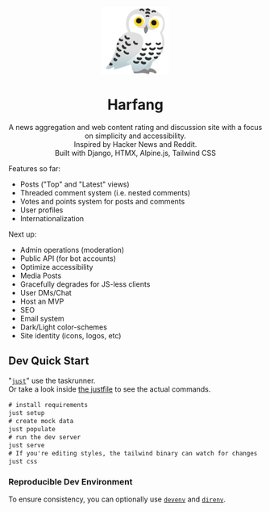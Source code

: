 <div align="center">

![Snowy owl emoji](static/images/harfang_emoji-sm.png)

# Harfang

A news aggregation and web content rating and discussion site with a focus on simplicity and accessibility.\
Inspired by Hacker News and Reddit.\
Built with Django, HTMX, Alpine.js, Tailwind CSS

</div>

Features so far:

- Posts ("Top" and "Latest" views)
- Threaded comment system (i.e. nested comments)
- Votes and points system for posts and comments
- User profiles
- Internationalization

Next up:

- Admin operations (moderation)
- Public API (for bot accounts)
- Optimize accessibility
- Media Posts
- Gracefully degrades for JS-less clients
- User DMs/Chat
- Host an MVP
- SEO
- Email system
- Dark/Light color-schemes
- Site identity (icons, logos, etc)

## Dev Quick Start

"[`just`](https://github.com/casey/just)" use the taskrunner.\
Or take a look inside [the justfile](justfile) to see the actual commands.

```shell
# install requirements
just setup
# create mock data
just populate
# run the dev server
just serve
# If you're editing styles, the tailwind binary can watch for changes
just css
```

### Reproducible Dev Environment

To ensure consistency, you can optionally use [`devenv`](https://devenv.sh/getting-started/)
and [`direnv`](https://devenv.sh/automatic-shell-activation/).
